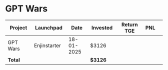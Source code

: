 # GPT Wars



<table data-full-width="true"><thead><tr><th width="152">Project</th><th width="138">Launchpad</th><th width="132">Date</th><th width="133">Invested</th><th width="176">Return TGE </th><th>PNL</th><th></th></tr></thead><tbody><tr><td>GPT Wars</td><td>Enjinstarter</td><td>18-01-2025</td><td>$3126</td><td></td><td></td><td></td></tr><tr><td><strong>Total</strong></td><td></td><td></td><td><strong>$3126</strong></td><td></td><td></td><td></td></tr></tbody></table>

